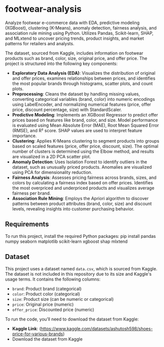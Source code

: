 # footwear-analysis
Analyze footwear e-commerce data with EDA, predictive modeling (XGBoost), clustering (K-Means), anomaly detection, fairness analysis, and association rule mining using Python. Utilizes Pandas, Scikit-learn, SHAP, and MLxtend to uncover pricing trends, product insights, and market patterns for retailers and analysts.

The dataset, sourced from Kaggle, includes information on footwear products such as brand, color, size, original price, and offer price. The project is structured into the following key components:

- **Exploratory Data Analysis (EDA)**: Visualizes the distribution of original and offer prices, examines relationships between prices, and identifies the most popular brands through histograms, scatter plots, and count plots.
- **Preprocessing**: Cleans the dataset by handling missing values, converting categorical variables (brand, color) into numeric encodings using LabelEncoder, and normalizing numerical features (price, offer price, discount percentage, size) with StandardScaler.
- **Predictive Modeling**: Implements an XGBoost Regressor to predict offer prices based on features like brand, color, and size. Model performance is evaluated using Mean Absolute Error (MAE), Root Mean Squared Error (RMSE), and R² score. SHAP values are used to interpret feature importance.
- **Clustering**: Applies K-Means clustering to segment products into groups based on scaled features (price, offer price, discount, size). The optimal number of clusters is determined using the Elbow method, and results are visualized in a 2D PCA scatter plot.
- **Anomaly Detection**: Uses Isolation Forest to identify outliers in the dataset, such as unusually priced products. Anomalies are visualized using PCA for dimensionality reduction.
- **Fairness Analysis**: Assesses pricing fairness across brands, sizes, and colors by calculating a fairness index based on offer prices. Identifies the most overpriced and underpriced products and visualizes average fairness per brand.
- **Association Rule Mining**: Employs the Apriori algorithm to discover patterns between product attributes (brand, color, size) and discount levels, revealing insights into customer purchasing behavior.


## Requirements
To run this project, install the required Python packages:
pip install pandas numpy seaborn matplotlib scikit-learn xgboost shap mlxtend


## Dataset
This project uses a dataset named `data.csv`, which is sourced from Kaggle. The dataset is not included in this repository due to its size and Kaggle's usage terms. It contains the following columns:
- `brand`: Product brand (categorical)
- `color`: Product color (categorical)
- `size`: Product size (can be numeric or categorical)
- `price`: Original price (numeric)
- `offer_price`: Discounted price (numeric)

To run the code, you’ll need to download the dataset from Kaggle:
- **Kaggle Link**: (https://www.kaggle.com/datasets/ashutosh598/shoes-price-for-various-brands)
- Download the dataset from Kaggle 
